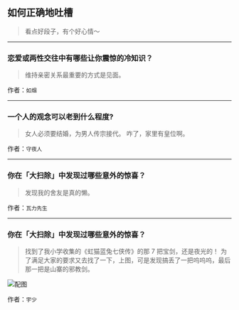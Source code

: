 ## 如何正确地吐槽

> 看点好段子，有个好心情～


 
---

### 恋爱或两性交往中有哪些让你震惊的冷知识？

> 维持亲密关系最重要的方式是见面。


作者：`如烟`

---

### 一个人的观念可以老到什么程度?

> 女人必须要结婚，为男人传宗接代。
> 咋了，家里有皇位啊。


作者：`守夜人`

---

### 你在「大扫除」中发现过哪些意外的惊喜？

> 发现我的舍友是真的懒。


作者：`瓦力先生`

---

### 你在「大扫除」中发现过哪些意外的惊喜？

> 找到了我小学收集的《虹猫蓝兔七侠传》的那 7 把宝剑，还是夜光的！
> 为了满足大家的要求又去找了一下，上图，可是发现搞丢了一把呜呜呜，最后那一把是山寨的邪教剑。



![配图](http://pic3.zhimg.com/70/v2-54600e734dddf357de1ee8293a346f32_b.jpg)


作者：`宇少`
